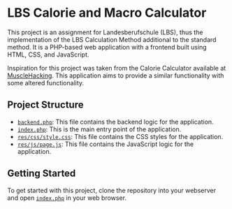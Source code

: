 # LBS Calorie and Macro Calculator

This project is an assignment for Landesberufschule (LBS), thus the implementation of the LBS Calculation Method additional to the standard method.
It is a PHP-based web application with a frontend built using HTML, CSS, and JavaScript.

Inspiration for this project was taken from the Calorie Calculator available at [MuscleHacking](https://www.musclehacking.com/calorie-calculator/). This application aims to provide a similar functionality with some altered functionality.

## Project Structure

- [`backend.php`](command:_github.copilot.openRelativePath?%5B%22backend.php%22%5D "backend.php"): This file contains the backend logic for the application.
- [`index.php`](command:_github.copilot.openRelativePath?%5B%22index.php%22%5D "index.php"): This is the main entry point of the application.
- [`res/css/style.css`](command:_github.copilot.openRelativePath?%5B%22res%2Fcss%2Fstyle.css%22%5D "res/css/style.css"): This file contains the CSS styles for the application.
- [`res/js/page.js`](command:_github.copilot.openRelativePath?%5B%22res%2Fjs%2Fpage.js%22%5D "res/js/page.js"): This file contains the JavaScript logic for the application. 

## Getting Started

To get started with this project, clone the repository into your webserver and open [`index.php`](command:_github.copilot.openRelativePath?%5B%22index.php%22%5D "index.php") in your web browser.

